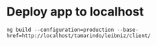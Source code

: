 # Deploy app to localhost
```shell
ng build --configuration=production --base-href=http://localhost/tamarindo/leibniz/client/
```